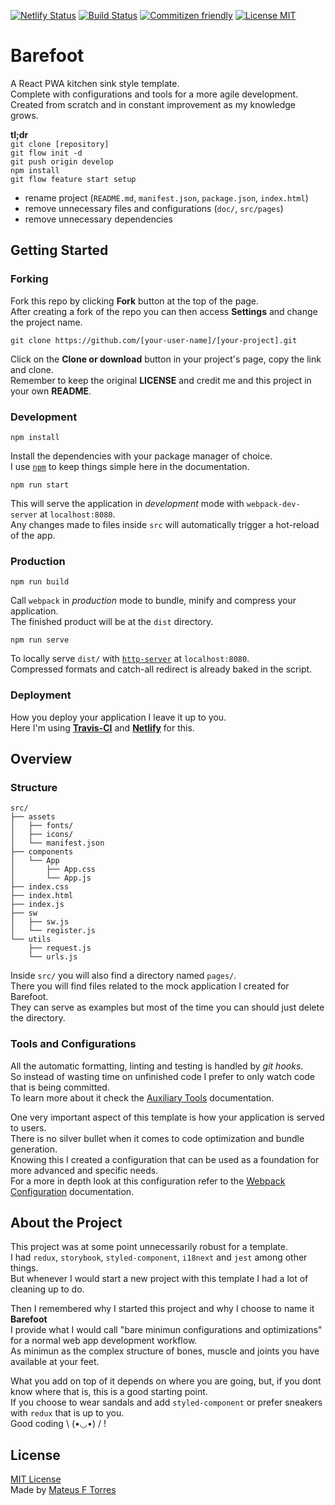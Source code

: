 [![Netlify Status](https://api.netlify.com/api/v1/badges/ba3f22ea-0790-413a-be14-7ccf8972d61f/deploy-status)](https://app.netlify.com/sites/barefoot/deploys)
[![Build Status](https://travis-ci.com/mateus-f-torres/barefoot.svg?branch=master)](https://travis-ci.com/mateus-f-torres/barefoot)
[![Commitizen friendly](https://img.shields.io/badge/commitizen-friendly-brightgreen.svg)](http://commitizen.github.io/cz-cli/)
[![License MIT](https://img.shields.io/github/license/mashape/apistatus.svg)](https://github.com/mateus-f-torres/barefoot/blob/master/LICENSE)

# Barefoot
A React PWA kitchen sink style template.  
Complete with configurations and tools for a more agile development.  
Created from scratch and in constant improvement as my knowledge grows.

**tl;dr**  
`git clone [repository]`  
`git flow init -d`  
`git push origin develop`  
`npm install`  
`git flow feature start setup`  
- rename project (`README.md`, `manifest.json`, `package.json`, `index.html`)
- remove unnecessary files and configurations (`doc/`, `src/pages`)
- remove unnecessary dependencies

## Getting Started
### Forking
Fork this repo by clicking **Fork** button at the top of the page.  
After creating a fork of the repo you can then access **Settings** and change the project name.  

```
git clone https://github.com/[your-user-name]/[your-project].git
```
Click on the **Clone or download** button in your project's page, copy the link and clone.  
Remember to keep the original **LICENSE** and credit me and this project in your own **README**.  

### Development
```
npm install
```
Install the dependencies with your package manager of choice.  
I use [`npm`](https://www.npmjs.com/) to keep things simple here in the documentation.  

```
npm run start
```
This will serve the application in _development_ mode with `webpack-dev-server` at `localhost:8080`.  
Any changes made to files inside `src` will automatically trigger a hot-reload of the app.  

### Production
```
npm run build
```
Call `webpack` in _production_ mode to bundle, minify and compress your application.  
The finished product will be at the `dist` directory.   

```
npm run serve
```
To locally serve `dist/` with [`http-server`](https://github.com/http-party/http-server) at `localhost:8080`.  
Compressed formats and catch-all redirect is already baked in the script.    

### Deployment
How you deploy your application I leave it up to you.  
Here I'm using [**Travis-CI**](https://travis-ci.org/) and [**Netlify**](https://www.netlify.com/) for this.  

## Overview
### Structure
```
src/
├── assets
│   ├── fonts/
│   ├── icons/
│   └── manifest.json
├── components
│   └── App
│       ├── App.css
│       └── App.js
├── index.css
├── index.html
├── index.js
├── sw
│   ├── sw.js
│   └── register.js
└── utils
    ├── request.js
    └── urls.js
```

Inside `src/` you will also find a directory named `pages/`.  
There you will find files related to the mock application I created for Barefoot.  
They can serve as examples but most of the time you can should just delete the directory.  

### Tools and Configurations
All the automatic formatting, linting and testing is handled by _git hooks_.  
So instead of wasting time on unfinished code I prefer to only watch code that is being committed.  
To learn more about it check the [Auxiliary Tools](https://github.com/mateus-f-torres/barefoot/blob/master/doc/tools.md) documentation.  

One very important aspect of this template is how your application is served to users.  
There is no silver bullet when it comes to code optimization and bundle generation.  
Knowing this I created a configuration that can be used as a foundation for more advanced and specific needs.  
For a more in depth look at this configuration refer to the [Webpack Configuration](https://github.com/mateus-f-torres/barefoot/blob/master/doc/webpack.md) documentation.  

## About the Project
This project was at some point unnecessarily robust for a template.  
I had `redux`, `storybook`, `styled-component`, `i18next` and `jest` among other things.  
But whenever I would start a new project with this template I had a lot of cleaning up to do.  

Then I remembered why I started this project and why I choose to name it **Barefoot**  
I provide what I would call "bare minimun configurations and optimizations" for a normal web app development workflow.  
As minimun as the complex structure of bones, muscle and joints you have available at your feet.  

What you add on top of it depends on where you are going, but, if you dont know where that is, this is a good starting point.  
If you choose to wear sandals and add `styled-component` or prefer sneakers with `redux` that is up to you.  
Good coding \ (•◡•) / !   

## License
[MIT License](./LICENSE)  
Made by [Mateus F Torres](https://github.com/mateus-f-torres)  
